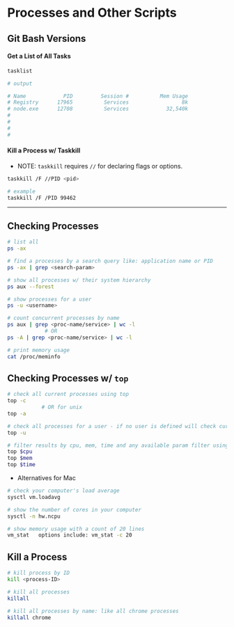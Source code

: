 # Processes and Other Scripts

## Git Bash Versions


#### Get a List of All Tasks
```bash
tasklist

# output

# Name            PID         Session #          Mem Usage
# Registry      17965          Services                 8k
# node.exe      12708          Services            32,540k
#
#
#
#
```

#### Kill a Process w/ Taskkill
- NOTE: ```taskkill``` requires ```//``` for declaring flags or options.
```bash
taskkill /F //PID <pid>

# example
taskkill /F /PID 99462
```


------------


## Checking Processes
```bash
# list all
ps -ax

# find a processes by a search query like: application name or PID
ps -ax | grep <search-param>

# show all processes w/ their system hierarchy
ps aux --forest

# show processes for a user
ps -u <username>

# count concurrent processes by name
ps aux | grep <proc-name/service> | wc -l 
            # OR
ps -A | grep <proc-name/service> | wc -l           

# print memory usage
cat /proc/meminfo
```

## Checking Processes w/ ```top```
```bash
# check all current processes using top
top -c  
           # OR for unix
top -a          

# check all processes for a user - if no user is defined will check current user's processes
top -u

# filter results by cpu, mem, time and any available param filter using $
top $cpu
top $mem
top $time
```
- Alternatives for Mac
```bash
# check your computer's load average
sysctl vm.loadavg 

# show the number of cores in your computer
sysctl -n hw.ncpu 

# show memory usage with a count of 20 lines
vm_stat   options include: vm_stat -c 20

```
## Kill a Process
```bash
# kill process by ID
kill <process-ID>

# kill all processes
killall

# kill all processes by name: like all chrome processes
killall chrome
```
